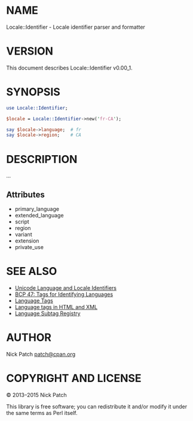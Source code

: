 # NAME

Locale::Identifier - Locale identifier parser and formatter

# VERSION

This document describes Locale::Identifier v0.00\_1.

# SYNOPSIS

```perl
use Locale::Identifier;

$locale = Locale::Identifier->new('fr-CA');

say $locale->language;  # fr
say $locale->region;    # CA
```

# DESCRIPTION

...

## Attributes

- primary\_language
- extended\_language
- script
- region
- variant
- extension
- private\_use

# SEE ALSO

- [Unicode Language and Locale
Identifiers](http://unicode.org/reports/tr35/#Unicode_Language_and_Locale_Identifiers)
- [BCP 47: Tags for Identifying
Languages](http://tools.ietf.org/rfc/bcp/bcp47.txt)
- [Language Tags](http://www.langtag.net/)
- [Language tags in HTML and
XML](http://www.w3.org/International/articles/language-tags/Overview.en.php)
- [Language Subtag
Registry](http://www.iana.org/assignments/language-subtag-registry)

# AUTHOR

Nick Patch <patch@cpan.org>

# COPYRIGHT AND LICENSE

© 2013–2015 Nick Patch

This library is free software; you can redistribute it and/or modify it under
the same terms as Perl itself.
